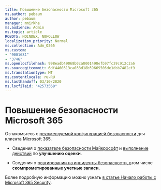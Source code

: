 ```yaml
---
title: Повышение безопасности Microsoft 365
ms.author: pebaum
author: pebaum
manager: mnirkhe
ms.audience: Admin
ms.topic: article
ROBOTS: NOINDEX, NOFOLLOW
localization_priority: Normal
ms.collection: Adm_O365
ms.custom:
- "9001681"
- "3746"
ms.openlocfilehash: 998eadb49068b0ca8001498efb97fc29c912c2a6
ms.sourcegitcommit: 6df4460313ca033d18b59669506de1dbb7482ef9
ms.translationtype: MT
ms.contentlocale: ru-RU
ms.lasthandoff: 03/10/2020
ms.locfileid: "42573568"
---
```

# <a name="increase-microsoft-365-security"></a>Повышение безопасности Microsoft 365

Ознакомьтесь с [рекомендуемой конфигурацией безопасности](https://docs.microsoft.com/microsoft-365/security/office-365-security/tenant-wide-setup-for-increased-security?view=o365-worldwide) для клиента Microsoft 365.

- Сведения о [показателе безопасности Майкрософт](https://docs.microsoft.com/microsoft-365/security/mtp/microsoft-secure-score?view=o365-worldwide) и [выполнение действий](https://docs.microsoft.com/microsoft-365/security/mtp/microsoft-secure-score?view=o365-worldwide#take-action-to-improve-your-score) по **улучшению оценки**.

- Сведения о [реагировании на инциденты безопасности, в](https://docs.microsoft.com/microsoft-365/security/office-365-security/office365-security-incident-response-overview?view=o365-worldwide)том числе **скомпрометированные учетные записи**.

Более подробную информацию можно узнать [в статье Начало работы с Microsoft 365 Security](https://docs.microsoft.com/microsoft-365/security/office-365-security/security-roadmap?view=o365-worldwide). 
